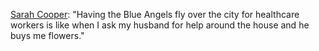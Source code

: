 <a href="https://twitter.com/sarahcpr/status/1255243240267223047">Sarah Cooper</a>: "Having the Blue Angels fly over the city for healthcare workers is like when I ask my husband for help around the house and he buys me flowers."
